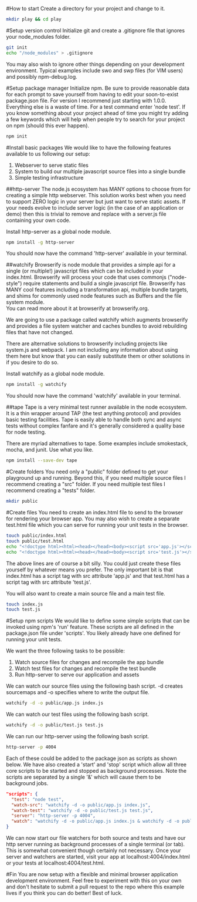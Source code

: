 #How to start
Create a directory for your project and change to it.
```bash
mkdir play && cd play
```
#Setup version control
Initialize git and create a .gitignore file that ignores your node_modules folder.
```bash
git init
echo "/node_modules" > .gitignore
```
You may also wish to ignore other things depending on your development environment.  Typical examples include swo and swp files (for VIM users) and possibly npm-debug.log.

#Setup package manager
Initialize npm.  Be sure to provide reasonable data for each prompt to save yourself from having to edit
your soon-to-exist package.json file.  For version I recommend just starting with 1.0.0.  Everything else
is a waste of time.  For a test command enter 'node test'.  If you know something about your project 
ahead of time you might try adding a few keywords which will help when people try to search for your 
project on npm (should this ever happen).
```bash
npm init
```
#Install basic packages
We would like to have the following features available to us following our setup:

1. Webserver to serve static files
2. System to build our multiple javascript source files into a single bundle
3. Simple testing infrastructure

##http-server
The node.js ecosystem has MANY options to choose from for creating a simple http webserver.  This solution 
works best when you need to support ZERO logic in your server but just want to serve static assets.  If your
needs evolve to include server logic (in the case of an application or demo) then this is trivial to remove
and replace with a server.js file containing your own code.

Install http-server as a global node module.
```bash
npm install -g http-server
```
You should now have the command 'http-server' available in your terminal.

##watchify
Browserify is node module that provides a simple api for a single (or multiple!) javascript files which can
be included in your index.html.  Browserify will process your code that uses commonjs ("node-style") require
statements and build a single javascript file.  Browserify has MANY cool features including a transformation
api, multiple bundle targets, and shims for commonly used node features such as Buffers and the file system module.  
You can read more about it at browserify at browserify.org.

We are going to use a package called watchify which augments browserify and provides a file system watcher 
and caches bundles to avoid rebuilding files that have not changed.

There are alternative solutions to browserify including projects like system.js and webpack.  I am not 
including any information about using them here but know that you can easily substitute them or other solutions
in if you desire to do so.

Install watchify as a global node module.
```bash
npm install -g watchify
```
You should now have the command 'watchify' available in your terminal.

##tape
Tape is a very minimal test runner available in the node ecosystem.  It is a thin wrapper around TAP (the test anything
protocol) and provides basic testing facilities.  Tape is easily able to handle both sync and async tests without complex
fanfare and it's generally considered a quality base for node testing.  

There are myriad alternatives to tape.  Some examples include smokestack, mocha, and junit.  Use what you like.
```bash
npm install --save-dev tape
```

#Create folders
You need only a "public" folder defined to get your playground up and running.  Beyond this, if you need multiple source files
I recommend creating a "src" folder.  If you need multiple test files I recommend creating a "tests" folder.

```bash
mkdir public
```
#Create files
You need to create an index.html file to send to the browser for rendering your browser app.  You may also wish to create 
a separate test.html file which you can serve for running your unit tests in the browser.  
```bash
touch public/index.html
touch public/test.html
echo "<!doctype html><html><head></head><body><script src='app.js'></script></body></html>" > public/index.html
echo "<!doctype html><html><head></head><body><script src='test.js'></script></body></html>" > public/test.html
```
The above lines are of course a bit silly.  You could just create these files yourself by whatever means you prefer.  The only
important bit is that index.html has a script tag with src attribute 'app.js' and that test.html has a script tag with src attribute 
'test.js'.

You will also want to create a main source file and a main test file.
```bash
touch index.js
touch test.js
```

#Setup npm scripts
We would like to define some simple scripts that can be invoked using npm's 'run' feature.  These scripts are all defined
in the package.json file under 'scripts'.  You likely already have one defined for running your unit tests.  

We want the three following tasks to be possible:

1. Watch source files for changes and recompile the app bundle
2. Watch test files for changes and recompile the test bundle
3. Run http-server to serve our application and assets

We can watch our source files using the following bash script.  -d creates sourcemaps and -o specifies where to write the output file.
```bash
watchify -d -o public/app.js index.js
```
We can watch our test files using the following bash script.
```bash
watchify -d -o public/test.js test.js
```
We can run our http-server using the following bash script.
```bash
http-server -p 4004
```

Each of these could be added to the package json as scripts as shown below.
We have also created a 'start' and 'stop' script which allow all three core scripts to be started
and stopped as background processes.  Note the scripts are separated by a single '&' which will cause
them to be background jobs.

```json
"scripts": {
  "test": "node test",
  "watch-src": "watchify -d -o public/app.js index.js",
  "watch-test": "watchify -d -o public/test.js test.js",
  "server": "http-server -p 4004",
  "watch": "watchify -d -o public/app.js index.js & watchify -d -o public/test.js test.js & http-server -p 4004"
}
```

We can now start our file watchers for both source and tests and have our http server running as background processes of a single terminal (or tab).  This is somewhat convenient though certainly not necessary.  Once your server and watchers are started, visit your app at localhost:4004/index.html or your tests at localhost:4004/test.html.

#Fin
You are now setup with a flexible and minimal browser application development environment.  Feel free
to experiment with this on your own and don't hesitate to submit a pull request to the repo where this example lives if you think you can do better!  Best of luck.
